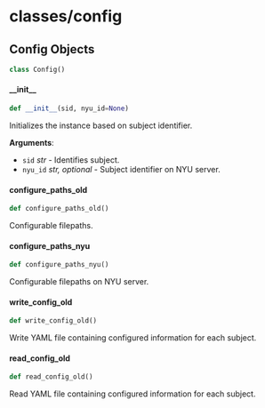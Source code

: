 <a id="classes/config"></a>

# classes/config

<a id="classes/config.Config"></a>

## Config Objects

```python
class Config()
```

<a id="classes/config.Config.__init__"></a>

#### \_\_init\_\_

```python
def __init__(sid, nyu_id=None)
```

Initializes the instance based on subject identifier.

**Arguments**:

- `sid` _str_ - Identifies subject.
- `nyu_id` _str, optional_ - Subject identifier on NYU server.

<a id="classes/config.Config.configure_paths_old"></a>

#### configure\_paths\_old

```python
def configure_paths_old()
```

Configurable filepaths.

<a id="classes/config.Config.configure_paths_nyu"></a>

#### configure\_paths\_nyu

```python
def configure_paths_nyu()
```

Configurable filepaths on NYU server.

<a id="classes/config.Config.write_config_old"></a>

#### write\_config\_old

```python
def write_config_old()
```

Write YAML file containing configured information for each subject.

<a id="classes/config.Config.read_config_old"></a>

#### read\_config\_old

```python
def read_config_old()
```

Read YAML file containing configured information for each subject.

